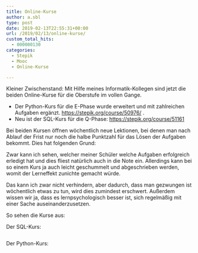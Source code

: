 ```yaml
---
title: Online-Kurse
author: a.sbl
type: post
date: 2019-02-13T22:55:31+00:00
url: /2019/02/13/online-kurse/
custom_total_hits:
  - 000000130
categories:
  - Stepik
  - Mooc
  - Online-Kurse

---
```

Kleiner Zwischenstand: Mit Hilfe meines Informatik-Kollegen sind jetzt die beiden Online-Kurse für die Oberstufe im vollen Gange.

  * Der Python-Kurs für die E-Phase wurde erweitert und mit zahlreichen Aufgaben ergänzt. https://stepik.org/course/50976/ . 
  * Neu ist der SQL-Kurs für die Q-Phase: https://stepik.org/course/51161 

Bei beiden Kursen öffnen wöchentlich neue Lektionen, bei denen man nach Ablauf der Frist nur noch die halbe Punktzahl für das Lösen der Aufgaben bekommt. Dies hat folgenden Grund: 

Zwar kann ich sehen, welcher meiner Schüler welche Aufgaben erfolgreich erledigt hat und dies fliest natürlich auch in die Note ein. Allerdings kann bei so einem Kurs ja auch leicht geschummelt und abgeschrieben werden, womit der Lerneffekt zunichte gemacht würde. 

Das kann ich zwar nicht verhindern, aber dadurch, dass man gezwungen ist wöchentlich etwas zu tun, wird dies zumindest erschwert. Außerdem wissen wir ja, dass es lernpsychologisch besser ist, sich regelmäßig mit einer Sache auseinanderzusetzen.

So sehen die Kurse aus:

Der SQL-Kurs:<figure class="wp-block-image">

<img src="https://it-teaching.de/wp/wp-content/uploads/2019/02/image-1.png" alt="" class="wp-image-380" srcset="https://it-teaching.de/wp/wp-content/uploads/2019/02/image-1.png 873w, https://it-teaching.de/wp/wp-content/uploads/2019/02/image-1-300x282.png 300w, https://it-teaching.de/wp/wp-content/uploads/2019/02/image-1-768x721.png 768w" sizes="(max-width: 873px) 100vw, 873px" /></figure> 

Der Python-Kurs:<figure class="wp-block-image">

<img src="https://it-teaching.de/wp/wp-content/uploads/2019/02/image-2.png" alt="" class="wp-image-381" srcset="https://it-teaching.de/wp/wp-content/uploads/2019/02/image-2.png 875w, https://it-teaching.de/wp/wp-content/uploads/2019/02/image-2-294x300.png 294w, https://it-teaching.de/wp/wp-content/uploads/2019/02/image-2-768x785.png 768w" sizes="(max-width: 875px) 100vw, 875px" /></figure>